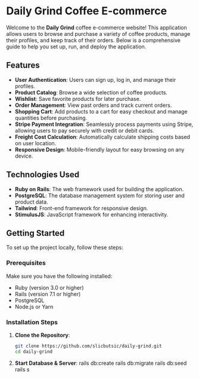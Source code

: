 # Daily Grind Coffee E-commerce

Welcome to the **Daily Grind** coffee e-commerce website! This application allows users to browse and purchase a variety of coffee products, manage their profiles, and keep track of their orders. Below is a comprehensive guide to help you set up, run, and deploy the application.


## Features
- **User Authentication**: Users can sign up, log in, and manage their profiles.
- **Product Catalog**: Browse a wide selection of coffee products.
- **Wishlist**: Save favorite products for later purchase.
- **Order Management**: View past orders and track current orders.
- **Shopping Cart**: Add products to a cart for easy checkout and manage quantities before purchasing.
- **Stripe Payment Integration**: Seamlessly process payments using Stripe, allowing users to pay securely with credit or debit cards.
- **Freight Cost Calculation**: Automatically calculate shipping costs based on user location.
- **Responsive Design**: Mobile-friendly layout for easy browsing on any device.

## Technologies Used
- **Ruby on Rails**: The web framework used for building the application.
- **PostgreSQL**: The database management system for storing user and product data.
- **Tailwind**: Front-end framework for responsive design.
- **StimulusJS**: JavaScript framework for enhancing interactivity.

## Getting Started
To set up the project locally, follow these steps:

### Prerequisites
Make sure you have the following installed:
- Ruby (version 3.0 or higher)
- Rails (version 7.1 or higher)
- PostgreSQL
- Node.js or Yarn

### Installation Steps
1. **Clone the Repository**:
   ```bash
   git clone https://github.com/slicbutsic/daily-grind.git
   cd daily-grind
2. **Start Database & Server**:
   rails db:create
   rails db:migrate
   rails db:seed
   rails s
